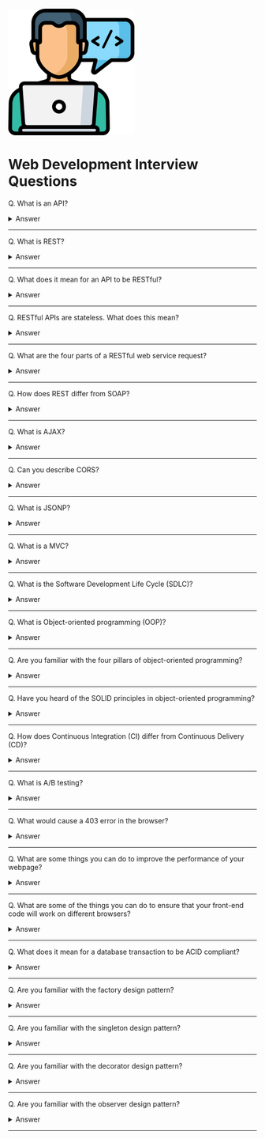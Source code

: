![Web Development logo](images/logos/logo-webdev.png)

# Web Development Interview Questions

Q. What is an API?

<details><summary>Answer</summary>

An application programming interface (API) is a set of clearly defined methods of communication among various components.

An API simplifies programming by abstracting the underlying implementation and only exposing objects or actions the developer needs.

![image](images/001.png)

</details>

---

Q. What is REST?

<details><summary>Answer</summary>

REST is acronym for REpresentational State Transfer. It is an architectural style that developers follow when they create their RESTful APIs.

In order to be a true RESTful API, a web service must adhere to the six REST architectural constraints (see below).

</details>

---

Q. What does it mean for an API to be RESTful?

<details><summary>Answer</summary>

In order to be a true RESTful API, a web service must adhere to the following six REST architectural constraints:

1. **Client-Server based**:  
The client and the server should be separate from each other and allowed to evolve individually and independently.

2. **Use of a uniform interface (UI)**:  
The key to the decoupling client from server is having a uniform interface that allows independent evolution of the application without having the application’s services, models, or actions tightly coupled to the API layer itself. The uniform interface lets the client talk to the server in a single language, independent of the architectural backend of either.

3. **Stateless operations**:  
Meaning that requests can be made independently of one another, and each request contains all of the data necessary to complete itself successfully. A REST API should not rely on data being stored on the server or sessions to determine what to do with a request, but rather solely rely on the data that is provided in that request itself. Identifying information is not being stored on the server when making requests. Instead, each request has the necessary data in itself, such as the API key, access token, user ID, etc.

4. **Caching**:  
A REST API should be designed to encourage the storage of cacheable data on the client side in order to reduce the number of interactions with the API. This means that when data is cacheable, the response should indicate that the data can be stored up to a certain time (expires-at), or in cases where data needs to be real-time, that the response should not be cached by the client.

5. **Layered system**:  
REST allows for an architecture composed of multiple layers of servers. The requesting client need not know whether it’s communicating with the actual server, a proxy, or any other intermediary.

6. **Code on demand (optional)**:  
Most of the time, a server will send back static representations of resources in the form of XML or JSON. However, when necessary, servers can send executable code to the client.

</details>

---

Q. RESTful APIs are stateless. What does this mean?

<details><summary>Answer</summary>

It means that API requests can be made independently of one another, and each request contains all of the data necessary to complete itself successfully.

A REST API should not rely on data being stored on the server or sessions to determine what to do with a request, but rather solely rely on the data that is provided in that request itself.

Identifying information is not being stored on the server when making requests. Instead, each request has the necessary data in itself, such as the API key, access token, user ID, etc.

</details>

---

Q. What are the four parts of a RESTful web service request?

<details><summary>Answer</summary>

1. Endpoint URL:  
The root-endpoint is the starting point of the API you're requesting from. The root-endpoint of GitHub's API is `https://api.github.com` while the root-endpoint Twitter's API is `https://api.twitter.com`.

2. The HTTP method:  
The method is the type of request you send to the server. You can choose from these five types: GET, POST, PUT, PATCH, and DELETE. These are used to perform create, read, update, and delete (CRUD) operations.

3. HTTP headers:  
Information such as authentication tokens or cookies can be contained in the HTTP request header. HTTP Headers are key-value pairs. E.g. `Content-Type: application/json`

4. Body Data:  
The data (sometimes called "body" or "message") contains information you want to be sent to the server. Data is normally transmitted in the HTTP body in an identical way to HTML `<form>` submissions or by sending a single JSON-encoded data string.

</details>

---

Q. How does REST differ from SOAP?

<details><summary>Answer</summary>

SOAP is a standardized protocol that sends messages using other protocols such as HTTP and SMTP. The SOAP specifications are official web standards, maintained and developed by the World Wide Web Consortium (W3C). As opposed to SOAP, REST is not a protocol but an architectural style. The REST architecture lays down a set of guidelines you need to follow if you want to provide a RESTful web service, for example, stateless existence and the use of HTTP status codes.

As SOAP is an official protocol, it comes with strict rules and advanced security features such as built-in ACID compliance and authorization. Higher complexity, it requires more bandwidth and resources which can lead to slower page load times.

REST was created to address the problems of SOAP. Therefore it has a more flexible architecture. It consists of only loose guidelines and lets developers implement the recommendations in their own way. It allows different messaging formats, such as HTML, JSON, XML, and plain text, while SOAP only allows XML. REST is also a more lightweight architecture, so RESTful web services have a better performance. Because of that, it has become incredibly popular in the mobile era where even a few seconds matter a lot (both in page load time and revenue).

</details>

---

Q. What is AJAX?

<details><summary>Answer</summary>

Asynchronous JavaScript and XML (AJAX or Ajax) is a set of web development techniques using many web technologies on the client-side to create asynchronous web applications.

With Ajax, web applications can send and retrieve data from a server asynchronously (in the background) without interfering with the display and behavior of the existing page.

</details>

---

Q. Can you describe CORS?

<details><summary>Answer</summary>

Cross-Origin Resource Sharing (CORS) is a security mechanism that prevents a malicious site from reading or modifying another site's data.

A request for a resource (like an image or a font) outside of the origin is known as a cross-origin request. CORS manages cross-origin requests. With CORS, a server can specify who can access its assets and which HTTP request methods are allowed from external resources.

CORS relies on a mechanism by which browsers make a "preflight" request to the server hosting the cross-origin resource, in order to check that the server will permit the actual request. In that preflight, the browser sends headers that indicate the HTTP method and headers that will be used in the actual request.

</details>

---

Q. What is JSONP?

<details><summary>Answer</summary>

JSONP (JSON with Padding) is a simple way to overcome browser restrictions when sending JSON responses from different domains from the client.

JSONP wraps up a JSON response into a JavaScript function and sends that back as a script to the browser. A script is not subject to the Same Origin Policy and when loaded into the client, the function acts just like the JSON object that it contains.

```js
// an example of JSON
 {"weapon":"nunchucks","headband":"yellow"}

 // an example of JSONP
 myCallback({"weapon":"nunchucks","headband":"yellow"});
 ```

</details>

---

Q. What is a MVC?

<details><summary>Answer</summary>

Model-View-Controller or MVC is a design pattern used to separate user-interface (view), data (model), and application logic (controller). Controller acts as a liaison between the Model and the View, receiving user input and deciding what to do with it.

![MVC](images/014.png)

</details>

---

Q. What is the Software Development Life Cycle (SDLC)?

<details><summary>Answer</summary>

In software engineering, the SDLC is a process for planning, creating, testing, and deploying an information system.

![SDLC](images/013.png)

</details>

---

Q. What is Object-oriented programming (OOP)?

<details><summary>Answer</summary>

Object-oriented programming (OOP) is a programming paradigm that relies on the concept of classes and objects. A class is a template (blueprint) for objects, and an object is an instance of a class.

![image](images/006.png)

</details>

---

Q. Are you familiar with the four pillars of object-oriented programming?

<details><summary>Answer</summary>

The four principles (pillars) of object-oriented programming are abstraction, encapsulation, inheritance, and polymorphism.

**Abstraction**: hiding the inner workings of a class and just allowing the necessary portions be visible.

**Encapsulation**: a process of binding data members (variables, properties) and member functions (methods) together. In object oriented programming language we achieve encapsulation through Class.

**Inheritance**: the process of creating the new class by extending the the existing class

**Polymorphism**: functions with same name but different arguments, which will perform differently. That is function with same name, functioning in different way. Or, it also allows us to redefine a function to provide its new definition.

</details>

---

Q. Have you heard of the SOLID principles in object-oriented programming?

<details><summary>Answer</summary>

In object-oriented programming, SOLID is a mnemonic acronym for five design principles intended to make software designs more understandable, flexible, and maintainable.

**Single-responsibility principle**: Every module, class or function should only have a single responsibility.

**Open–closed principle**: Software entities (classes, modules, functions, etc.) should be open for extension, but closed for modification; that is, we should be able to add new functionality without touching the existing code for the class. This is because whenever we modify the existing code, we are taking the risk of creating potential bugs. So we should avoid touching the tested and reliable (mostly) production code if possible.

**Liskov substitution principle**: Given that class B is a subclass of class A, we should be able to pass an object of class B to any method that expects an object of class A and the method should not give any weird output in that case. This is the expected behavior, because when we use inheritance we assume that the child class inherits everything that the superclass has. The child class extends the behavior but never narrows it down.

**Interface segregation principle**: The principle states that many client-specific interfaces are better than one general-purpose interface. Clients should not be forced to implement a function they do no need. For example an interface for an ATM which handles all requests such as a deposit request or a withdrawal request, needs to be segregated into individual and more specific interfaces.

**Dependency inversion principle**: It states that our classes should depend upon interfaces or abstract classes instead of concrete classes and functions.

</details>

---

Q. How does Continuous Integration (CI) differ from Continuous Delivery (CD)?

<details><summary>Answer</summary>

**Continuous Integration** is merging all code from all developers to one central branch of the repo many times a day trying to avoid conflicts in the code in the future.

**Continuous Deployment** ensures that every change that is made is ready to be deployed to production.

CI helps development teams avoid "integration hell" where the software works on individual developers' machines, but it fails when all developers combine (or "integrate") their code. Continuous Delivery goes one step further to automate a software release, which typically involves packaging the software for deployment in a production-like environment. The goal of Continuous Delivery is to make sure the software is always ready to go to production, even if the team decides not to do it for business reasons.

</details>

---

Q. What is A/B testing?

<details><summary>Answer</summary>

A/B testing (also known as split testing) is a process of showing two variants of the same web page or app to different segments of visitors or users at the same time and comparing which variant drives more conversions.

</details>

---

Q. What would cause a 403 error in the browser?

<details><summary>Answer</summary>

A 403 Forbidden Error occurs when a web server forbids the user from accessing the page they are trying to open in their browser. Sometimes the user really does not have the right permission to access the resource, other times, there might be an error on the server side of things.

</details>

---

Q. What are some things you can do to improve the performance of your webpage?

<details><summary>Answer</summary>

- Reducing or delaying HTTP calls
- Minifying files
- Loading CSS & JS resources asynchronously
- Making use of a Content Delivery Network (CDN)
- Compressing images
- Making use of browser caching
- Prioritizing above-the-fold content (lazy loading)
- Minimizing redirects as well as 404s

</details>

---

Q. What are some of the things you can do to ensure that your front-end code will work on different browsers?

<details><summary>Answer</summary>

- Use CSS & HTML validation tools
- Use CSS reset or normalize
- Do proper testing across multiple browsers. Tools like BrowserStack can help with that.
- Use various browser extensions that audit code both for compatibility and accessibility.
- Add CSS prefixes for different browsers.
- Use a polyfill JavaScript library that goes through the code and takes care of some of the compatibility issues.

</details>

---

Q. What does it mean for a database transaction to be ACID compliant?

<details><summary>Answer</summary>

ACID (Atomicity, Consistency, Isolation, Durability) is a set of properties of database transactions intended to guarantee validity even in the event of system crashes, power failures, and other errors.

**Atomic**: Guarantees that all operations in a transaction are treated as a single unit, which either succeeds completely or fails completely. For example, in an application that transfers funds from one account to another, the atomicity property ensures that, if a debit is made successfully from one account, the corresponding credit is made to the other account.

**Consistent**: Ensures that a transaction can only bring the database from one valid state to another by preventing data corruption. For example, in an application that transfers funds from one account to another, the consistency property ensures that the total value of funds in both the accounts is the same at the start and end of each transaction.

**Isolation**: Determines how and when changes made by one transaction become visible to the other. For example, in an application that transfers funds from one account to another, the isolation property ensures that another transaction sees the transferred funds in one account or the other, but not in both, nor in neither.

**Durable**: Ensures that the results of the transaction are permanently stored in the system. The modifications must persist even in case of power loss or system failures. For example, in an application that transfers funds from one account to another, the durability property ensures that the changes made to each account will not be reversed.

</details>

---

Q. Are you familiar with the factory design pattern?

<details><summary>Answer</summary>

The factory pattern defines an interface for creating an object, but lets subclasses decide which class to instantiate. Factory Method lets a class defer instantiation to subclasses. In other words, it provides an interface for creating objects in a superclass, but allows subclasses to alter the type of objects that will be created.

In Factory pattern, we create objects without exposing the creation logic to the client and refer to newly created objects using a common interface.

![image](images/008.png)

</details>

---

Q. Are you familiar with the singleton design pattern?

<details><summary>Answer</summary>

The Singleton Pattern limits the number of instances of a particular object to just one. This single instance is called the singleton.

```js
class UserStore {
  constructor() {
    if (!UserStore.instance) {
      this._data = [];
      UserStore.instance = this;
    }

    return UserStore.instance;
  }
}

const instance = new UserStore();
Object.freeze(instance);

export default instance;
```

</details>

---

Q. Are you familiar with the decorator design pattern?

<details><summary>Answer</summary>

Decorator pattern is a design pattern that allows behavior to be added to an individual object, dynamically, without affecting the behavior of other objects from the same class. This pattern creates a decorator class which wraps the original class and provides additional functionality keeping class methods signature intact.

```js
var User = function(name) {
    this.name = name;
}
 
var DecoratedUser = function(user, street, city) {
    this.user = user;
    this.name = user.name;
    this.street = street;
    this.city = city;
}

var user = new User("Kelly");
var decorated = new DecoratedUser(user, "Broadway", "New York");
```

</details>

---

Q. Are you familiar with the observer design pattern?

<details><summary>Answer</summary>

In the observer design pattern, an object (called Subject)maintains a list of its dependents (observers), and notifies them automatically of any state changes, usually by calling one of their methods.

```js
var Subject = function() {
    this.observers = [];

    return {
    subscribeObserver: function(observer) {
        this.observers.push(observer);
    },
    unsubscribeObserver: function(observer) {
        var index = this.observers.indexOf(observer);
        if(index > -1) {
        this.observers.splice(index, 1);
        }
    },
    notifyObserver: function(observer) {
        var index = this.observers.indexOf(observer);
        if(index > -1) {
        this.observers[index].notify(index);
        }
    },
    notifyAllObservers: function() {
        for(var i = 0; i < this.observers.length; i++){
        this.observers[i].notify(i);
        };
    }
    };
};

var Observer = function() {
    return {
    notify: function(index) {
        console.log("Observer " + index + " is notified!");
    }
    }
}
```

</details>

---
